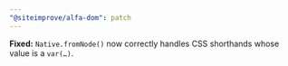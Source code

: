 ```yaml
---
"@siteimprove/alfa-dom": patch
---
```


**Fixed:** `Native.fromNode()` now correctly handles CSS shorthands whose value is a `var(…)`.
